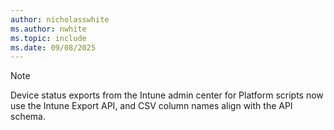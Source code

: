 ```yaml
---
author: nicholasswhite
ms.author: nwhite
ms.topic: include
ms.date: 09/08/2025
---
```

<!--This file is shared by powershell-scripts.md, remediations.md, reports-export-graph-available-reports.md to explain Export API usage.-->

> [!NOTE]
> Device status exports from the Intune admin center for Platform scripts now use the Intune Export API, and CSV column names align with the API schema.